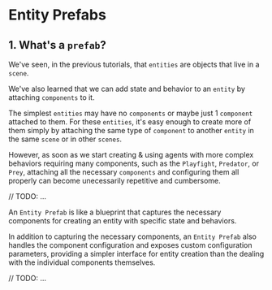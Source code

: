 # Entity Prefabs

## 1. What's a `prefab`?

We've seen, in the previous tutorials, that `entities` are objects that live in a `scene`.

We've also learned that we can add state and behavior to an `entity` by attaching `components` to it.

The simplest `entities` may have no `components` or maybe just 1 `component` attached to them.  For these `entities`, it's easy enough to create more of them simply by attaching the same type of `component` to another `entity` in the same `scene` or in other `scenes`.

However, as soon as we start creating & using agents with more complex behaviors requiring many components, such as the `Playfight`, `Predator`, or `Prey`, attaching all the necessary `components` and configuring them all properly can become unecessarily repetitive and cumbersome.

// TODO: ...

An `Entity Prefab` is like a blueprint that captures the necessary components for creating an entity with specific state and behaviors.

In addition to capturing the necessary components, an `Entity Prefab` also handles the component configuration and exposes custom configuration parameters, providing a simpler interface for entity creation than the dealing with the individual components themselves.
 
// TODO: ...
